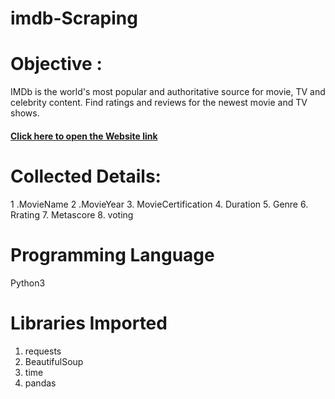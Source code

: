 # imdb-Scraping

# Objective :
IMDb is the world's most popular and authoritative source for movie, TV and celebrity content. Find ratings and reviews for the newest movie and TV shows.
#### [Click here to open the Website link](https://www.imdb.com/search/title/?release_date=2021-01-01,2021-12-31&sort=num_votes,desc&start=1)
# Collected Details:
1 .MovieName
2 .MovieYear
3. MovieCertification
4. Duration
5. Genre
6. Rrating
7. Metascore
8.  voting

# Programming Language
Python3
# Libraries Imported
1. requests
2. BeautifulSoup
3. time
4. pandas

